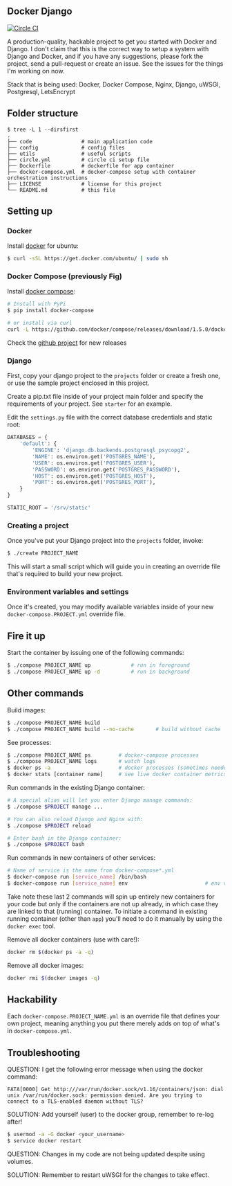 Docker Django
-------------

[![Circle CI](https://circleci.com/gh/niieani/docker-django.svg?style=shield)](https://circleci.com/gh/niieani/docker-django)

A production-quality, hackable project to get you started with Docker and Django. 
I don't claim that this is the correct way to setup a system with Django and Docker, 
and if you have any suggestions, please fork the project, send a pull-request or create an issue.
See the issues for the things I'm working on now.

Stack that is being used: Docker, Docker Compose, Nginx, Django, uWSGI, Postgresql, LetsEncrypt

## Folder structure

```
$ tree -L 1 --dirsfirst
.
├── code                # main application code
├── config              # config files
├── utils               # useful scripts
├── circle.yml          # circle ci setup file
├── Dockerfile          # dockerfile for app container
├── docker-compose.yml  # docker-compose setup with container orchestration instructions
├── LICENSE             # license for this project
└── README.md           # this file

```

## Setting up

### Docker
Install [docker](https://docker.io) for ubuntu:

```bash
$ curl -sSL https://get.docker.com/ubuntu/ | sudo sh
```

### Docker Compose (previously Fig)
Install [docker compose](https://github.com/docker/compose):

```bash
# Install with PyPi
$ pip install docker-compose

# or install via curl
curl -L https://github.com/docker/compose/releases/download/1.5.0/docker-compose-`uname -s`-`uname -m` > /usr/local/bin/docker-compose; chmod +x /usr/local/bin/docker-compose
```

Check the [github project](https://github.com/docker/docker-compose/releases) for new releases

### Django

First, copy your django project to the `projects` folder or create a fresh one,
or use the sample project enclosed in this project.

Create a pip.txt file inside of your project main folder and specify the requirements of your project.
See `starter` for an example.

Edit the `settings.py` file with the correct database credentials and static root:

```python
DATABASES = {
    'default': {
        'ENGINE': 'django.db.backends.postgresql_psycopg2',
        'NAME': os.environ.get('POSTGRES_NAME'),
        'USER': os.environ.get('POSTGRES_USER'),
        'PASSWORD': os.environ.get('POSTGRES_PASSWORD'),
        'HOST': os.environ.get('POSTGRES_HOST'),
        'PORT': os.environ.get('POSTGRES_PORT'),
    }
}

STATIC_ROOT = '/srv/static'
```

### Creating a project

Once you've put your Django project into the `projects` folder, invoke:
```bash
$ ./create PROJECT_NAME
```

This will start a small script which will guide you in creating an override file that's required to build your new project.

### Environment variables and settings
Once it's created, you may modify available variables inside of your new `docker-compose.PROJECT.yml` override file.

## Fire it up
Start the container by issuing one of the following commands:
```bash
$ ./compose PROJECT_NAME up             # run in foreground
$ ./compose PROJECT_NAME up -d          # run in background
```

## Other commands
Build images:
```bash
$ ./compose PROJECT_NAME build
$ ./compose PROJECT_NAME build --no-cache       # build without cache
```

See processes:
```bash
$ ./compose PROJECT_NAME ps         # docker-compose processes
$ ./compose PROJECT_NAME logs       # watch logs
$ docker ps -a                      # docker processes (sometimes needed)
$ docker stats [container name]     # see live docker container metrics
```

Run commands in the existing Django container:

```bash
# A special alias will let you enter Django manage commands:
$ ./compose $PROJECT manage ...

# You can also reload Django and Nginx with:
$ ./compose $PROJECT reload

# Enter bash in the Django container:
$ ./compose $PROJECT bash
```

Run commands in new containers of other services:
```bash
# Name of service is the name from docker-compose*.yml
$ docker-compose run [service_name] /bin/bash
$ docker-compose run [service_name] env                         # env vars
```

Take note these last 2 commands will spin up entirely new containers for your code
but only if the containers are not up already, in which case they are linked
to that (running) container. To initiate a command in existing running
container (other than `app`) you'll need to do it manually by using the `docker exec` tool.

Remove all docker containers (use with care!):
```bash
docker rm $(docker ps -a -q)
```

Remove all docker images:
```bash
docker rmi $(docker images -q)
``` 

## Hackability
Each `docker-compose.PROJECT_NAME.yml` is an override file that defines your own project, meaning anything you put there merely adds on top of what's in `docker-compose.yml`.

## Troubleshooting
QUESTION: I get the following error message when using the docker command:

```
FATA[0000] Get http:///var/run/docker.sock/v1.16/containers/json: dial unix /var/run/docker.sock: permission denied. Are you trying to connect to a TLS-enabled daemon without TLS? 

```

SOLUTION: Add yourself (user) to the docker group, remember to re-log after!

```bash
$ usermod -a -G docker <your_username>
$ service docker restart
```

QUESTION: Changes in my code are not being updated despite using volumes.

SOLUTION: Remember to restart uWSGI for the changes to take effect.
